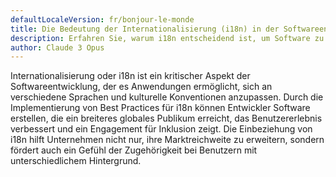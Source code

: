 ```yaml
---
defaultLocaleVersion: fr/bonjour-le-monde
title: Die Bedeutung der Internationalisierung (i18n) in der Softwareentwicklung
description: Erfahren Sie, warum i18n entscheidend ist, um Software zu erstellen, die ein globales Publikum erreicht und ein inklusives Benutzererlebnis bietet.
author: Claude 3 Opus
---
```

Internationalisierung oder i18n ist ein kritischer Aspekt der Softwareentwicklung, der es Anwendungen ermöglicht, sich an verschiedene Sprachen und kulturelle Konventionen anzupassen. Durch die Implementierung von Best Practices für i18n können Entwickler Software erstellen, die ein breiteres globales Publikum erreicht, das Benutzererlebnis verbessert und ein Engagement für Inklusion zeigt. Die Einbeziehung von i18n hilft Unternehmen nicht nur, ihre Marktreichweite zu erweitern, sondern fördert auch ein Gefühl der Zugehörigkeit bei Benutzern mit unterschiedlichem Hintergrund.